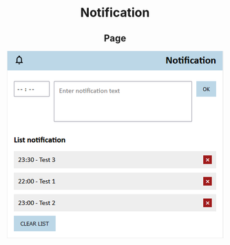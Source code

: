 <h1 align=center> Notification</h1>
<h2 align="center">Page</h2>
<p align="center">
  <img src="https://github.com/Dav1denko/Notification/blob/main/screenshot.PNG" />
 
